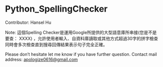 # Python_SpellingChecker
Contributor: Hansel Hu

Note: 這個Spelling Checker是運用Google所提供的大型語意庫所串接(您是不是要查： XXXX) ，允許使用者輸入、自資料庫讀取或其他方式超過30字的拼字檢查
同時會多次檢查直到搜尋回傳結果表示句子完全正確。

Please don’t hesitate let me know if you have further question. Contact mail address: apologize0616@gmail.com
